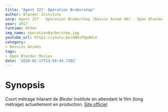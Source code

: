 ```yaml
---
title: "Agent 327: Opération Brabershop"
author: Blender Institute
serp: Agent 327 - Opération Brabershop (Dessin Animé HD) - Open Blender Movies
year: 2017
runtime: 0h3mn
img_name: operationBarbershop.jpg
youtube_url: https://youtu.be/mN0zPOpADL4
category:
- Dessins Animés
tags:
- Open Blender Movies
date: '2018-02-17T23:58:44.720Z'
---
```


# Synopsis
Court métrage hilarant de *Bleder Institute* en attendant le film (long métrage) actuellement en production.
[Site officiel](https://agent327.com/)
